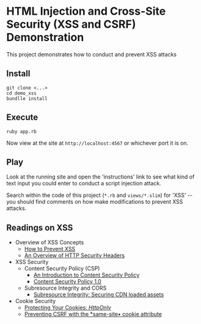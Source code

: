 # HTML Injection and Cross-Site Security (XSS and CSRF) Demonstration

This project demonstrates how to conduct and prevent XSS attacks

## Install

    git clone <...>
    cd demo_xss
    bundlle install

## Execute

    ruby app.rb

Now view at the site at `http://localhost:4567` or whichever port it is on.

## Play

Look at the running site and open the 'instructions' link to see what kind of text input you could enter to conduct a script injection attack.

Search within the code of this project (`*.rb` and `views/*.slim`) for 'XSS' -- you should find comments on how make modifications to prevent XSS attacks.

## Readings on XSS

- Overview of XSS Concepts
  - [How to Prevent XSS](http://www.lauradhamilton.com/how-to-prevent-xss)
  - [An Overview of HTTP Security Headers](https://www.dionach.com/blog/an-overview-of-http-security-headers)
- XSS Security
  - Content Security Policy (CSP)
    - [An Introduction to Content Security Policy](http://www.html5rocks.com/en/tutorials/security/content-security-policy/)
    - [Content Security Policy 1.0](http://caniuse.com/#feat=contentsecuritypolicy)
  - Subresource Integrity and CORS
    - [Subresource Integrity: Securing CDN loaded assets](https://scotthelme.co.uk/subresource-integrity/)
- Cookie Security
  - [Protecting Your Cookies: *HttpOnly*](https://blog.codinghorror.com/protecting-your-cookies-httponly/)
  - [Preventing CSRF with the *same-site• cookie attribute](http://www.sjoerdlangkemper.nl/2016/04/14/preventing-csrf-with-samesite-cookie-attribute/)
